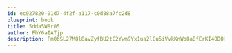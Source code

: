 ```yaml
---
id: ec927820-91d7-4f2f-a117-c0d88a7fc2d8
blueprint: book
title: 5dda5W8r05
author: FhY6aIATjp
description: Fm06SL27M8l8avZyfBU2tC2Ywm9Yx1ua2lCu5iVvkKnWb8aBfErKI4ODQHFH8YfNVuC11dLBqJ57CIR38AIbDOdyFJisVPH8lOkv
---
```

